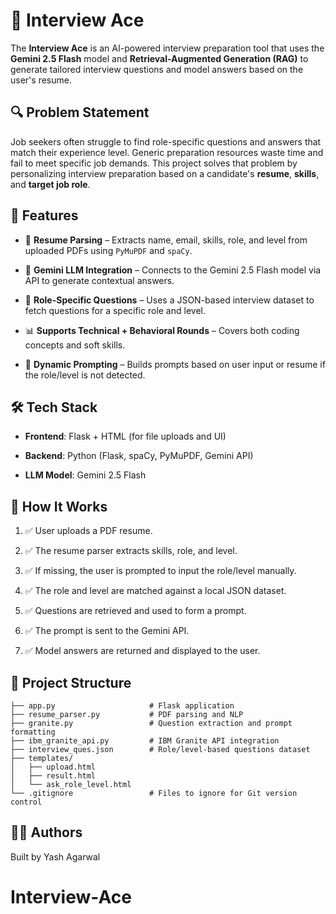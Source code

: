 # 💼 Interview Ace

The **Interview Ace** is an AI-powered interview preparation tool that uses the **Gemini 2.5 Flash** model and **Retrieval-Augmented Generation (RAG)** to generate tailored interview questions and model answers based on the user's resume.

## 🔍 Problem Statement

Job seekers often struggle to find role-specific questions and answers that match their experience level. Generic preparation resources waste time and fail to meet specific job demands. This project solves that problem by personalizing interview preparation based on a candidate's **resume**, **skills**, and **target job role**.

## 🚀 Features

* 📄 **Resume Parsing** – Extracts name, email, skills, role, and level from uploaded PDFs using `PyMuPDF` and `spaCy`.

* 🤖 **Gemini LLM Integration** – Connects to the Gemini 2.5 Flash model via API to generate contextual answers.

* 🎯 **Role-Specific Questions** – Uses a JSON-based interview dataset to fetch questions for a specific role and level.

* 📊 **Supports Technical + Behavioral Rounds** – Covers both coding concepts and soft skills.

* 🧠 **Dynamic Prompting** – Builds prompts based on user input or resume if the role/level is not detected.

## 🛠️ Tech Stack

* **Frontend**: Flask + HTML (for file uploads and UI)

* **Backend**: Python (Flask, spaCy, PyMuPDF, Gemini API)

* **LLM Model**: Gemini 2.5 Flash

## 🧪 How It Works

1. ✅ User uploads a PDF resume.

2. ✅ The resume parser extracts skills, role, and level.

3. ✅ If missing, the user is prompted to input the role/level manually.

4. ✅ The role and level are matched against a local JSON dataset.

5. ✅ Questions are retrieved and used to form a prompt.

6. ✅ The prompt is sent to the Gemini API.

7. ✅ Model answers are returned and displayed to the user.

## 📁 Project Structure

```
├── app.py                     # Flask application
├── resume_parser.py           # PDF parsing and NLP
├── granite.py                 # Question extraction and prompt formatting
├── ibm_granite_api.py         # IBM Granite API integration
├── interview_ques.json        # Role/level-based questions dataset
├── templates/
│   ├── upload.html
│   ├── result.html
│   └── ask_role_level.html
└── .gitignore                 # Files to ignore for Git version control

```

## 🧑‍💻 Authors

Built by Yash Agarwal
# Interview-Ace
